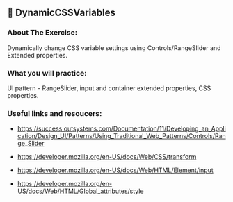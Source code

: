 ## :ledger: DynamicCSSVariables

### About The Exercise:

Dynamically change CSS variable settings using Controls/RangeSlider and Extended properties.

### What you will practice:

UI pattern - RangeSlider, input and container extended properties, CSS properties.

### Useful links and resoucers:

- https://success.outsystems.com/Documentation/11/Developing_an_Application/Design_UI/Patterns/Using_Traditional_Web_Patterns/Controls/Range_Slider

- https://developer.mozilla.org/en-US/docs/Web/CSS/transform

- https://developer.mozilla.org/en-US/docs/Web/HTML/Element/input

- https://developer.mozilla.org/en-US/docs/Web/HTML/Global_attributes/style
